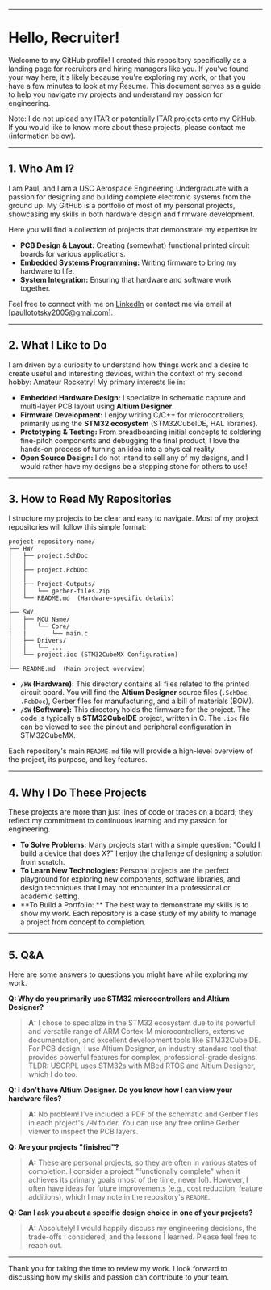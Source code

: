 -----

# Hello, Recruiter\! 

Welcome to my GitHub profile\! I created this repository specifically as a landing page for recruiters and hiring managers like you. If you've found your way here, it's likely because you're exploring my work, or that you have a few minutes to look at my Resume. This document serves as a guide to help you navigate my projects and understand my passion for engineering.

Note: I do not upload any ITAR or potentially ITAR projects onto my GitHub. If you would like to know more about these projects, please contact me (information below). 

-----

## 1\. Who Am I?

I am Paul, and I am a USC Aerospace Engineering Undergraduate with a passion for designing and building complete electronic systems from the ground up. My GitHub is a portfolio of most of my personal projects, showcasing my skills in both hardware design and firmware development.

Here you will find a collection of projects that demonstrate my expertise in:

  * **PCB Design & Layout:** Creating (somewhat) functional printed circuit boards for various applications.
  * **Embedded Systems Programming:** Writing firmware to bring my hardware to life.
  * **System Integration:** Ensuring that hardware and software work together.

Feel free to connect with me on [LinkedIn](https://www.linkedin.com/in/paul-lototsky-787171276/) or contact me via email at [paullototsky2005@gmai.com].

-----

## 2\. What I Like to Do

I am driven by a curiosity to understand how things work and a desire to create useful and interesting devices, within the context of my second hobby: Amateur Rocketry! My primary interests lie in:

  * **Embedded Hardware Design:** I specialize in schematic capture and multi-layer PCB layout using **Altium Designer**.
  * **Firmware Development:** I enjoy writing C/C++ for microcontrollers, primarily using the **STM32 ecosystem** (STM32CubeIDE, HAL libraries).
  * **Prototyping & Testing:** From breadboarding initial concepts to soldering fine-pitch components and debugging the final product, I love the hands-on process of turning an idea into a physical reality.
  * **Open Source Design:** I do not intend to sell any of my designs, and I would rather have my designs be a stepping stone for others to use!

-----

## 3\. How to Read My Repositories

I structure my projects to be clear and easy to navigate. Most of my project repositories will follow this simple format:

```
project-repository-name/
├── HW/
│   ├── project.SchDoc
│   │  
│   ├── project.PcbDoc
│   │  
│   ├── Project-Outputs/
│   │   └── gerber-files.zip
│   └── README.md  (Hardware-specific details)
│
├── SW/
│   ├── MCU Name/
│   │   └── Core/
|   |       └── main.c
│   ├── Drivers/
│   │   └── ...
│   └── project.ioc (STM32CubeMX Configuration)
│
└── README.md  (Main project overview)
```

  * **`/HW` (Hardware):** This directory contains all files related to the printed circuit board. You will find the **Altium Designer** source files (`.SchDoc`, `.PcbDoc`), Gerber files for manufacturing, and a bill of materials (BOM).
  * **`/SW` (Software):** This directory holds the firmware for the project. The code is typically a **STM32CubeIDE** project, written in C. The `.ioc` file can be viewed to see the pinout and peripheral configuration in STM32CubeMX.

Each repository's main `README.md` file will provide a high-level overview of the project, its purpose, and key features.

-----

## 4\. Why I Do These Projects

These projects are more than just lines of code or traces on a board; they reflect my commitment to continuous learning and my passion for engineering.

  * **To Solve Problems:** Many projects start with a simple question: "Could I build a device that does X?" I enjoy the challenge of designing a solution from scratch.
  * **To Learn New Technologies:** Personal projects are the perfect playground for exploring new components, software libraries, and design techniques that I may not encounter in a professional or academic setting.
  * **To Build a Portfolio: ** The best way to demonstrate my skills is to show my work. Each repository is a case study of my ability to manage a project from concept to completion.

-----

## 5\. Q\&A

Here are some answers to questions you might have while exploring my work.

**Q: Why do you primarily use STM32 microcontrollers and Altium Designer?**

> **A:** I chose to specialize in the STM32 ecosystem due to its powerful and versatile range of ARM Cortex-M microcontrollers, extensive documentation, and excellent development tools like STM32CubeIDE. For PCB design, I use Altium Designer, an industry-standard tool that provides powerful features for complex, professional-grade designs. TLDR: USCRPL uses STM32s with MBed RTOS and Altium Designer, which I do too.

**Q: I don't have Altium Designer. Do you know how I can view your hardware files?**

> **A:** No problem\! I've included a PDF of the schematic and Gerber files in each project's `/HW` folder. You can use any free online Gerber viewer to inspect the PCB layers.

**Q: Are your projects "finished"?**

> **A:** These are personal projects, so they are often in various states of completion. I consider a project "functionally complete" when it achieves its primary goals (most of the time, never lol). However, I often have ideas for future improvements (e.g., cost reduction, feature additions), which I may note in the repository's `README`.

**Q: Can I ask you about a specific design choice in one of your projects?**

> **A:** Absolutely\! I would happily discuss my engineering decisions, the trade-offs I considered, and the lessons I learned. Please feel free to reach out.

-----

Thank you for taking the time to review my work. I look forward to discussing how my skills and passion can contribute to your team.
